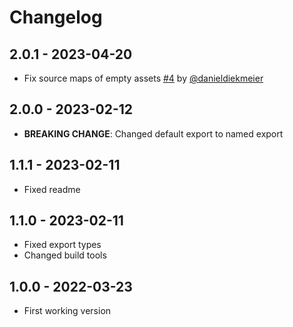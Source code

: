 # Changelog

## 2.0.1 - 2023-04-20

- Fix source maps of empty assets [#4](https://github.com/guoyunhe/swc-minify-webpack-plugin/pull/4) by [@danieldiekmeier](https://github.com/danieldiekmeier)

## 2.0.0 - 2023-02-12

- **BREAKING CHANGE**: Changed default export to named export

## 1.1.1 - 2023-02-11

- Fixed readme

## 1.1.0 - 2023-02-11

- Fixed export types
- Changed build tools

## 1.0.0 - 2022-03-23

- First working version
